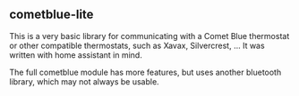 ## cometblue-lite

This is a very basic library for communicating with a Comet Blue thermostat or other compatible thermostats, such as Xavax, Silvercrest, ...
It was written with home assistant in mind. 

The full cometblue module has more features, but uses another bluetooth library, which may not always be usable. 